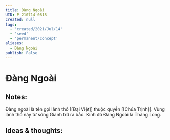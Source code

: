```yaml
---
title: Đàng Ngoài
UID: P-210714-0818
created: null
tags:
  - 'created/2021/Jul/14'
  - 'seed'
  - 'permanent/concept'
aliases:
  - Đàng Ngoài
publish: False
---
```

# Đàng Ngoài

## Notes:
Đàng ngoài là tên gọi lãnh thổ [[Đại Việt]] thuộc quyền [[Chúa Trịnh]]. Vùng lãnh thổ này từ sông Gianh trở ra bắc. Kinh đô Đàng Ngoài là Thăng Long.

## Ideas & thoughts:

